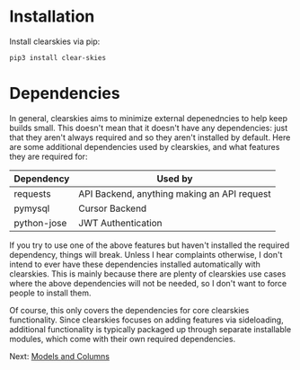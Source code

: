 # Installation

Install clearskies via pip:

```
pip3 install clear-skies
```

# Dependencies

In general, clearskies aims to minimize external depenedncies to help keep builds small.  This doesn't mean that it doesn't have any dependencies: just that they aren't always required and so they aren't installed by default.  Here are some additional dependencies used by clearskies, and what features they are required for:

| Dependency  | Used by                                     |
|-------------|---------------------------------------------|
| requests    | API Backend, anything making an API request |
| pymysql     | Cursor Backend                              |
| python-jose | JWT Authentication                          |

If you try to use one of the above features but haven't installed the required dependency, things will break.  Unless I hear complaints otherwise, I don't intend to ever have these dependencies installed automatically with clearskies.  This is mainly because there are plenty of clearskies use cases where the above dependencies will not be needed, so I don't want to force people to install them.

Of course, this only covers the dependencies for core clearskies functionality.  Since clearskies focuses on adding features via sideloading, additional functionality is typically packaged up through separate installable modules, which come with their own required dependencies.

Next: [Models and Columns](./2_models_and_columns.md)
